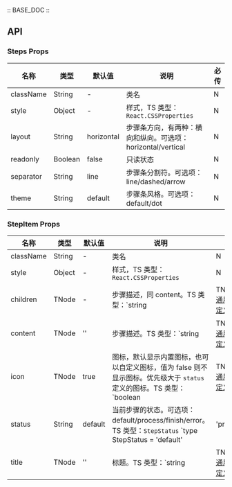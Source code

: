 :: BASE_DOC ::

## API
### Steps Props

名称 | 类型 | 默认值 | 说明 | 必传
-- | -- | -- | -- | --
className | String | - | 类名 | N
style | Object | - | 样式，TS 类型：`React.CSSProperties` | N
layout | String | horizontal | 步骤条方向，有两种：横向和纵向。可选项：horizontal/vertical | N
readonly | Boolean | false | 只读状态 | N
separator | String | line | 步骤条分割符。可选项：line/dashed/arrow | N
theme | String | default | 步骤条风格。可选项：default/dot | N

### StepItem Props

名称 | 类型 | 默认值 | 说明 | 必传
-- | -- | -- | -- | --
className | String | - | 类名 | N
style | Object | - | 样式，TS 类型：`React.CSSProperties` | N
children | TNode | - | 步骤描述，同 content。TS 类型：`string | TNode`。[通用类型定义](https://github.com/TDesignOteam/tdesign-mobile-react/blob/develop/src/common.ts) | N
content | TNode | '' | 步骤描述。TS 类型：`string | TNode`。[通用类型定义](https://github.com/TDesignOteam/tdesign-mobile-react/blob/develop/src/common.ts) | N
icon | TNode | true | 图标，默认显示内置图标，也可以自定义图标，值为 false 则不显示图标。优先级大于 `status` 定义的图标。TS 类型：`boolean | TNode`。[通用类型定义](https://github.com/TDesignOteam/tdesign-mobile-react/blob/develop/src/common.ts) | N
status | String | default | 当前步骤的状态。可选项：default/process/finish/error。TS 类型：`StepStatus` `type StepStatus = 'default' | 'process' | 'finish' | 'error'`。[详细类型定义](https://github.com/TDesignOteam/tdesign-mobile-react/tree/develop/src/steps/type.ts) | N
title | TNode | '' | 标题。TS 类型：`string | TNode`。[通用类型定义](https://github.com/TDesignOteam/tdesign-mobile-react/blob/develop/src/common.ts) | N
